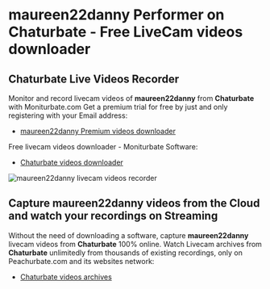 # maureen22danny Performer on Chaturbate - Free LiveCam videos downloader

## Chaturbate Live Videos Recorder

Monitor and record livecam videos of **maureen22danny** from **Chaturbate** with Moniturbate.com
Get a premium trial for free by just and only registering with your Email address:
* [maureen22danny Premium videos downloader](https://moniturbate.com/request-demo-licence-key.html)

Free livecam videos downloader - Moniturbate Software:
* [Chaturbate videos downloader](https://moniturbate.com/moniturbate-download-software.html)

![maureen22danny livecam videos recorder](https://peachurnet.com/templates/moniturbate-software.png)


## Capture maureen22danny videos from the Cloud and watch your recordings on Streaming

Without the need of downloading a software, capture **maureen22danny** livecam videos from **Chaturbate** 100% online.
Watch Livecam archives from **Chaturbate** unlimitedly from thousands of existing recordings, only on Peachurbate.com and its websites network:
* [Chaturbate videos archives](https://peachurnet.com/)